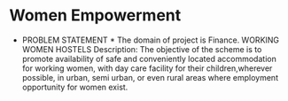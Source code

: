
# Women Empowerment 
* PROBLEM STATEMENT *
 The domain of project is Finance. WORKING WOMEN HOSTELS  Description: The objective of the scheme is to promote availability of safe and conveniently located accommodation for working women, with day care facility for their children,wherever possible, in urban, semi urban, or even rural areas where employment opportunity for women exist. 